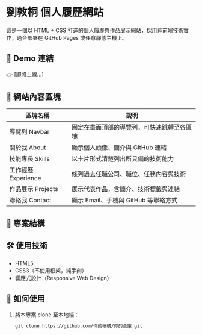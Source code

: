# 劉敦桐 個人履歷網站

這是一個以 HTML + CSS 打造的個人履歷與作品展示網站，採用純前端技術實作，適合部署在 GitHub Pages 或任意靜態主機上。

## 🔗 Demo 連結
👉 [即將上線...]

## 📌 網站內容區塊

| 區塊名稱 | 說明 |
|----------|------|
| 導覽列 Navbar | 固定在畫面頂部的導覽列，可快速跳轉至各區塊 |
| 關於我 About | 顯示個人頭像、簡介與 GitHub 連結 |
| 技能專長 Skills | 以卡片形式清楚列出所具備的技術能力 |
| 工作經歷 Experience | 條列過去任職公司、職位、任務內容與技術 |
| 作品展示 Projects | 展示代表作品，含簡介、技術標籤與連結 |
| 聯絡我 Contact | 顯示 Email、手機與 GitHub 等聯絡方式 |

## 📁 專案結構


## 🛠 使用技術

- HTML5
- CSS3（不使用框架，純手刻）
- 響應式設計（Responsive Web Design）

## 🚀 如何使用

1. 將本專案 clone 至本地端：
   ```bash
   git clone https://github.com/你的帳號/你的倉庫.git
